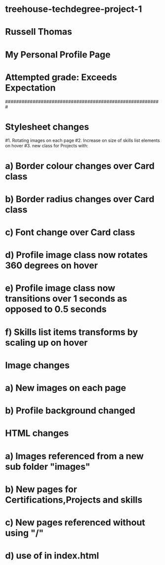# treehouse-techdegree-project-1
# Russell Thomas
# My Personal Profile Page
# Attempted grade: Exceeds Expectation
#########################################################
# Stylesheet changes
#1. Rotating images on each page
#2. Increase on size of skills list elements on hover
#3. new class for Projects with:
#   a) Border colour changes over Card class
#   b) Border radius changes over Card class
#   c) Font change over Card class
#   d) Profile image class now rotates 360 degrees on hover
#   e) Profile image class now transitions over 1 seconds as opposed to 0.5 seconds
#   f) Skills list items transforms by scaling up on hover  
# Image changes
#   a) New images on each page
#   b) Profile background changed
# HTML changes
#   a) Images referenced from a new sub folder "images"
#   b) New pages for Certifications,Projects and skills
#   c) New pages referenced without using "/"
#   d) use of <strong> in index.html
